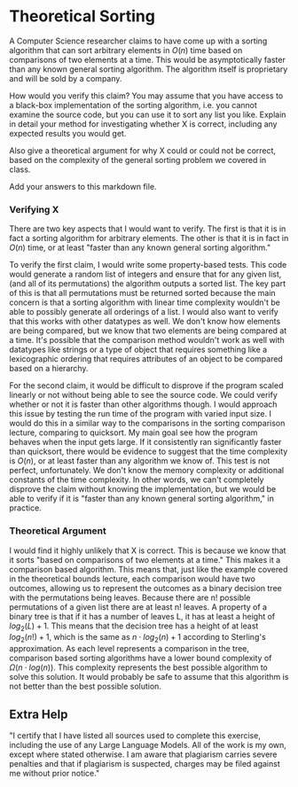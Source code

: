 # Theoretical Sorting

A Computer Science researcher claims to have come up with a sorting algorithm
that can sort arbitrary elements in $O(n)$ time based on comparisons of two
elements at a time. This would be asymptotically faster than any known general
sorting algorithm. The algorithm itself is proprietary and will be sold by a
company.

How would you verify this claim? You may assume that you have access to a
black-box implementation of the sorting algorithm, i.e. you cannot examine the
source code, but you can use it to sort any list you like. Explain in detail
your method for investigating whether X is correct, including any expected
results you would get.

Also give a theoretical argument for why X could or could not be correct, based
on the complexity of the general sorting problem we covered in class.

Add your answers to this markdown file.

### Verifying X

There are two key aspects that I would want to verify. The first is that it
is in fact a sorting algorithm for arbitrary elements. The other is that it 
is in fact in $O(n)$ time, or at least "faster than any known general sorting 
algorithm."

To verify the first claim, I would write some property-based tests. This code would
generate a random list of integers and ensure that for any given list, (and all
of its permutations) the algorithm outputs a sorted list. The key part of this is that
all permutations must be returned sorted because the main concern is that a sorting algorithm
with linear time complexity wouldn't be able to possibly generate all orderings of a list. I 
would also want to verify that this works with other datatypes as well. We don't know how 
elements are being compared, but we know that two elements are being compared at a time. It's
possible that the comparison method wouldn't work as well with datatypes like strings or
a type of object that requires something like a lexicographic ordering that requires attributes
of an object to be compared based on a hierarchy. 

For the second claim, it would be difficult to disprove if the program scaled linearly or not without
being able to see the source code. We could verify whether or not it is faster than other algorithms 
though. I would approach this issue by testing the run time of the program with varied input size. 
I would do this in a similar way to the comparisons in the sorting comparison lecture, comparing to 
quicksort. My main goal see how the program behaves when the input gets large. If it consistently 
ran significantly faster than quicksort, there would be evidence to suggest that the time complexity 
is $O(n)$, or at least faster than any algorithm we know of. This test is not perfect, unfortunately.
We don't know the memory complexity or additional constants of the time complexity. In other words, 
we can't completely disprove the claim without knowing the implementation, but we would be able 
to verify if it is "faster than any known general sorting algorithm," in practice. 

### Theoretical Argument

I would find it highly unlikely that X is correct. This is because we know that it sorts "based on comparisons 
of two elements at a time." This makes it a comparison based algorithm. This means that, just like the example
covered in the theoretical bounds lecture, each comparison would have two outcomes, allowing us to represent the 
outcomes as a binary decision tree with the permutations being leaves. Because there are n! possible permutations 
of a given list there are at least n! leaves. A property of a binary tree is that if it has a number of leaves L, it 
has at least a height of $log_2(L) + 1$. This means that the decision tree has a height of at least $log_2(n!) + 1$, 
which is the same as $n \cdot log_2(n) + 1$ according to Sterling's approximation. As each level represents a comparison
in the tree, comparison based sorting algorithms have a lower bound complexity of $\Omega (n \cdot log(n))$. This complexity
represents the best possible algorithm to solve this solution. It would probably be safe to assume that this algorithm is
not better than the best possible solution. 

## Extra Help

"I certify that I have listed all sources used to complete this exercise, 
including the use of any Large Language Models. All of the work is my own, 
except where stated otherwise. I am aware that plagiarism carries severe 
penalties and that if plagiarism is suspected, charges may be filed against 
me without prior notice."

